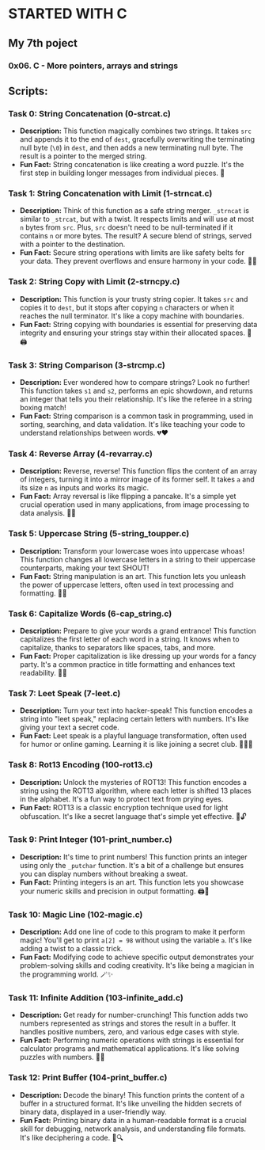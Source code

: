 # STARTED WITH C
## My 7th poject
### 0x06. C - More pointers, arrays and strings


## Scripts:

### Task 0: String Concatenation (0-strcat.c)
- **Description:** This function magically combines two strings. It takes `src` and appends it to the end of `dest`, gracefully overwriting the terminating null byte (`\0`) in `dest`, and then adds a new terminating null byte. The result is a pointer to the merged string.
- **Fun Fact:** String concatenation is like creating a word puzzle. It's the first step in building longer messages from individual pieces. 🧩

### Task 1: String Concatenation with Limit (1-strncat.c)
- **Description:** Think of this function as a safe string merger. `_strncat` is similar to `_strcat`, but with a twist. It respects limits and will use at most `n` bytes from `src`. Plus, `src` doesn't need to be null-terminated if it contains `n` or more bytes. The result? A secure blend of strings, served with a pointer to the destination.
- **Fun Fact:** Secure string operations with limits are like safety belts for your data. They prevent overflows and ensure harmony in your code. 🚗🌐

### Task 2: String Copy with Limit (2-strncpy.c)
- **Description:** This function is your trusty string copier. It takes `src` and copies it to `dest`, but it stops after copying `n` characters or when it reaches the null terminator. It's like a copy machine with boundaries.
- **Fun Fact:** String copying with boundaries is essential for preserving data integrity and ensuring your strings stay within their allocated spaces. 📄🖨️

### Task 3: String Comparison (3-strcmp.c)
- **Description:** Ever wondered how to compare strings? Look no further! This function takes `s1` and `s2`, performs an epic showdown, and returns an integer that tells you their relationship. It's like the referee in a string boxing match!
- **Fun Fact:** String comparison is a common task in programming, used in sorting, searching, and data validation. It's like teaching your code to understand relationships between words. 💔❤️

### Task 4: Reverse Array (4-revarray.c)
- **Description:** Reverse, reverse! This function flips the content of an array of integers, turning it into a mirror image of its former self. It takes `a` and its size `n` as inputs and works its magic.
- **Fun Fact:** Array reversal is like flipping a pancake. It's a simple yet crucial operation used in many applications, from image processing to data analysis. 🥞🔁

### Task 5: Uppercase String (5-string_toupper.c)
- **Description:** Transform your lowercase woes into uppercase whoas! This function changes all lowercase letters in a string to their uppercase counterparts, making your text SHOUT!
- **Fun Fact:** String manipulation is an art. This function lets you unleash the power of uppercase letters, often used in text processing and formatting. 📢🔠

### Task 6: Capitalize Words (6-cap_string.c)
- **Description:** Prepare to give your words a grand entrance! This function capitalizes the first letter of each word in a string. It knows when to capitalize, thanks to separators like spaces, tabs, and more.
- **Fun Fact:** Proper capitalization is like dressing up your words for a fancy party. It's a common practice in title formatting and enhances text readability. 👑✨

### Task 7: Leet Speak (7-leet.c)
- **Description:** Turn your text into hacker-speak! This function encodes a string into "leet speak," replacing certain letters with numbers. It's like giving your text a secret code.
- **Fun Fact:** Leet speak is a playful language transformation, often used for humor or online gaming. Learning it is like joining a secret club. 🕵️‍♂️🤐

### Task 8: Rot13 Encoding (100-rot13.c)
- **Description:** Unlock the mysteries of ROT13! This function encodes a string using the ROT13 algorithm, where each letter is shifted 13 places in the alphabet. It's a fun way to protect text from prying eyes.
- **Fun Fact:** ROT13 is a classic encryption technique used for light obfuscation. It's like a secret language that's simple yet effective. 🤫🔓

### Task 9: Print Integer (101-print_number.c)
- **Description:** It's time to print numbers! This function prints an integer using only the `_putchar` function. It's a bit of a challenge but ensures you can display numbers without breaking a sweat.
- **Fun Fact:** Printing integers is an art. This function lets you showcase your numeric skills and precision in output formatting. 🖨️🔢

### Task 10: Magic Line (102-magic.c)
- **Description:** Add one line of code to this program to make it perform magic! You'll get to print `a[2] = 98` without using the variable `a`. It's like adding a twist to a classic trick.
- **Fun Fact:** Modifying code to achieve specific output demonstrates your problem-solving skills and coding creativity. It's like being a magician in the programming world. 🪄✨

### Task 11: Infinite Addition (103-infinite_add.c)
- **Description:** Get ready for number-crunching! This function adds two numbers represented as strings and stores the result in a buffer. It handles positive numbers, zero, and various edge cases with style.
- **Fun Fact:** Performing numeric operations with strings is essential for calculator programs and mathematical applications. It's like solving puzzles with numbers. 🧮🔢

### Task 12: Print Buffer (104-print_buffer.c)
- **Description:** Decode the binary! This function prints the content of a buffer in a structured format. It's like unveiling the hidden secrets of binary data, displayed in a user-friendly way.
- **Fun Fact:** Printing binary data in a human-readable format is a crucial skill for debugging, network analysis, and understanding file formats. It's like deciphering a code. 🧩🔍

